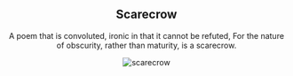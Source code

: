 <div align="center">

## Scarecrow

A poem that is convoluted, ironic in that it cannot be refuted,
For the nature of obscurity, rather than maturity, is a scarecrow.

![scarecrow](/writing/images/scarecrow.png)